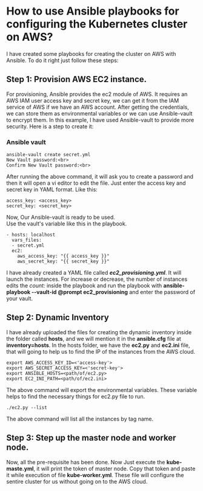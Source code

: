# How to use Ansible playbooks for configuring the Kubernetes cluster on AWS?
I have created some playbooks for creating the cluster on AWS with Ansible. To do it right just follow these steps:
## Step 1: Provision AWS EC2 instance.
For provisioning, Ansible provides the ec2 module of AWS. It requires an AWS IAM user access key and secret key, we can get it from the IAM service of AWS if we have an AWS account. After getting the credentials, we can store them as environmental variables or we can use Ansible-vault to encrypt them. In this example, I have used Ansible-vault to provide more security. Here is a step to create it:
### Ansible vault

	ansible-vault create secret.yml
	New Vault password:<br> 
	Confirm New Vault password:<br>
	
After running the above command, it will ask you to create a password and then it will open a vi editor to edit the file. Just enter the access key and secret key in YAML format. Like this:<br>

	access_key: <access_key>
	secret_key: <secret_key>

Now, Our Ansible-vault is ready to be used.<br>
Use the vault's variable like this in the playbook.<br>

	- hosts: localhost
	  vars_files: 
	  - secret.yml
	  ec2:
	    aws_access_key: "{{ access_key }}"
	    aws_secret_key: "{{ secret_key }}"
	    
I have already created a YAML file called ___ec2_provisioning.yml___. It will launch the instances. For increase or decrease, the number of instances edits the *count: <number>* inside the playbook and run the playbook with **ansible-playbook --vault-id @prompt ec2_provisioning** and enter the password of your vault.

## Step 2: Dynamic Inventory
I have already uploaded the files for creating the dynamic inventory inside the folder called **hosts**, and we will mention it in the **ansible.cfg** file at __inventory=hosts__. In the hosts folder, we have the **ec2.py** and **ec2.ini** file, that will going to help us to find the IP of the instances from the AWS cloud.

	export AWS_ACCESS_KEY_ID=<'access-key'>
	export AWS_SECRET_ACCESS_KEY=<'secret-key'>
	export ANSIBLE_HOSTS=<path/of/ec2.py>
	export EC2_INI_PATH=<path/of/ec2.ini>

The above command will export the environmental variables. These variable helps to find the necessary things for ec2.py file to run.

	./ec2.py --list

The above command will list all the instances by tag name.

## Step 3: Step up the master node and worker node.
Now, all the pre-requisite has been done. Now Just execute the **kube-maste.yml**, it will print the token of master node. Copy that token and paste it while execution of file **kube-worker.yml**. These file will configure the sentire cluster for us without going on to the AWS cloud.
